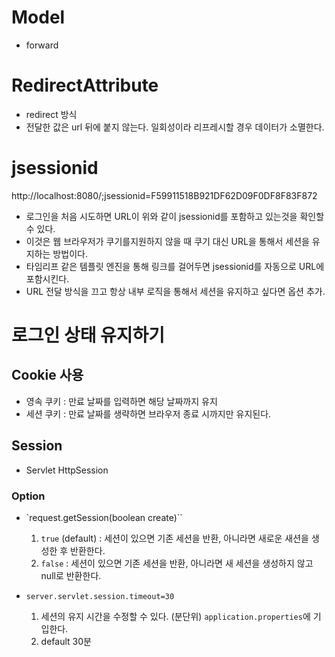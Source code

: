 # Model
- forward

# RedirectAttribute
- redirect 방식
- 전달한 값은 url 뒤에 붙지 않는다. 일회성이라 리프레시할 경우 데이터가 소멸한다.

# jsessionid
http://localhost:8080/;jsessionid=F59911518B921DF62D09F0DF8F83F872
- 로그인을 처음 시도하면 URL이 위와 같이 jsessionid를 포함하고 있는것을 확인할 수 있다.
- 이것은 웹 브라우저가 쿠기를지원하지 않을 때 쿠기 대신 URL을 통해서 세션을 유지하는 방법이다.
- 타임리프 같은 템플릿 엔진을 통해 링크를 걸어두면 jsessionid를 자동으로 URL에 포함시킨다.
- URL 전달 방식을 끄고 항상 내부 로직을 통해서 세션을 유지하고 싶다면 옵션 추가.

# 로그인 상태 유지하기

## Cookie 사용

- 영속 쿠키 : 만료 날짜를 입력하면 해당 날짜까지 유지
- 세션 쿠키 : 만료 날짜를 생략하면 브라우저 종료 시까지만 유지된다.

## Session
- Servlet HttpSession

### Option
- `request.getSession(boolean create)``
   1. `true` (default) : 세션이 있으면 기존 세션을 반환, 아니라면 새로운 새션을 생성한 후 반환한다.
   1. `false` : 세션이 있으면 기존 세션을 반환, 아니라면 새 세션을 생성하지 않고 null로 반환한다.

- `server.servlet.session.timeout=30`
   1. 세션의 유지 시간을 수정할 수 있다. (분단위) `application.properties`에 기입한다.
   1. default 30분